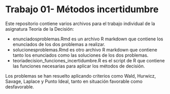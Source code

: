 # Trabajo 01- Métodos incertidumbre
Este repositorio contiene varios archivos para el trabajo individual de la asignatura Teoría de la Decisión:
- enunciadosproblemas.Rmd es un archivo R markdown que contiene los enunciados de los dos problemas a realizar.
- solucionesproblemas.Rmd es otro archivo R markdown que contiene tanto los enunciados como las soluciones de los dos problemas.
- teoriadecision_funciones_incertidumbre.R es el script de R que contiene las funciones necesarias para aplicar los métodos de decisión.

Los problemas se han resuelto aplicando criterios como Wald, Hurwicz, Savage, Laplace y Punto Ideal, tanto en situación favorable como desfavorable.
